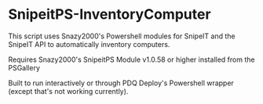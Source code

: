 # SnipeitPS-InventoryComputer
This script uses Snazy2000's Powershell modules for SnipeIT and the SnipeIT API to automatically inventory computers.

Requires Snazy2000's SnipeitPS Module v1.0.58 or higher installed from the PSGallery

Built to run interactively or through PDQ Deploy's Powershell wrapper (except that's not working currently).
